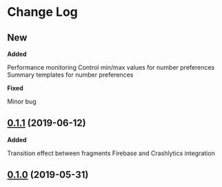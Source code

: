 # Change Log

## New

**Added**

Performance monitoring
Control min/max values for number preferences
Summary templates for number preferences

**Fixed**

Minor bug

## [0.1.1](https://github.com/artemkaxboy/autoredial-ce/releases/tag/0.1.1) (2019-06-12)

**Added**

Transition effect between fragments
Firebase and Crashlytics integration


## [0.1.0](https://github.com/artemkaxboy/autoredial-ce/releases/tag/0.1.0) (2019-05-31)